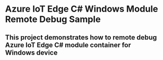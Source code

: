 # Azure IoT Edge C# Windows Module Remote Debug Sample
## This project demonstrates how to remote debug Azure IoT Edge C# module container for Windows device
